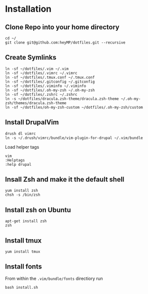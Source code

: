 # Installation

## Clone Repo into your home directory
```
cd ~/
git clone git@github.com:heyMP/dotfiles.git --recursive
```

## Create Symlinks

```
ln -sf ~/dotfiles/.vim ~/.vim
ln -sf ~/dotfiles/.vimrc ~/.vimrc
ln -sf ~/dotfiles/.tmux.conf ~/.tmux.conf
ln -sf ~/dotfiles/.gitconfig ~/.gitconfig
ln -sf ~/dotfiles/.viminfo ~/.viminfo
ln -sf ~/dotfiles/.oh-my-zsh ~/.oh-my-zsh
ln -sf ~/dotfiles/.zshrc ~/.zshrc
ln -s ~/dotfiles/dracula.zsh-theme/dracula.zsh-theme ~/.oh-my-zsh/themes/dracula.zsh-theme
ln -sf ~/dotfiles/oh-my-zsh-custom ~/dotfiles/.oh-my-zsh/custom
```

## Install DrupalVim
```
drush dl vimrc
ln -s ~/.drush/vimrc/bundle/vim-plugin-for-drupal ~/.vim/bundle
```

Load helper tags
```
vim
:Helptags
:help drupal
```

## Insall Zsh and make it the default shell
```
yum install zsh
chsh -s /bin/zsh
```

## Install zsh on Ubuntu
```
apt-get install zsh
zsh
```

## Install tmux
```
yum install tmux
```

## Install fonts

From within the `.vim/bundle/fonts` directiory run

```
bash install.sh
```

